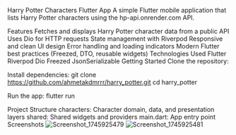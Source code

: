 Harry Potter Characters Flutter App
A simple Flutter mobile application that lists Harry Potter characters using the hp-api.onrender.com API.

Features
Fetches and displays Harry Potter character data from a public API
Uses Dio for HTTP requests
State management with Riverpod
Responsive and clean UI design
Error handling and loading indicators
Modern Flutter best practices (Freezed, DTO, reusable widgets)
Technologies Used
Flutter
Riverpod
Dio
Freezed
JsonSerializable
Getting Started
Clone the repository:

Install dependencies:
git clone https://github.com/ahmetakdmrrr/harry_potter.git
cd harry_potter

Run the app:
flutter run

Project Structure
characters: Character domain, data, and presentation layers
shared: Shared widgets and providers
main.dart: App entry point
Screenshots
![Screenshot_1745925479](https://github.com/user-attachments/assets/f08ef672-9961-46f5-bc86-ada18545abfb) ![Screenshot_1745925481](https://github.com/user-attachments/assets/0e2ab343-a29b-4701-af3a-4d158af105bc)

